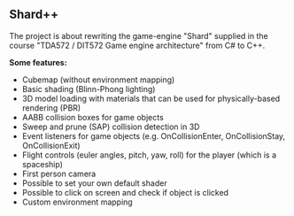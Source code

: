 ## Shard++
The project is about rewriting the game-engine "Shard" supplied in the course "TDA572 / DIT572 Game engine architecture" from C# to C++.

**Some features:**
- Cubemap (without environment mapping)
- Basic shading (Blinn-Phong lighting)
- 3D model loading with materials that can be used for physically-based rendering (PBR)
- AABB collision boxes for game objects
- Sweep and prune (SAP) collision detection in 3D
- Event listeners for game objects (e.g. OnCollisionEnter, OnCollisionStay, OnCollisionExit)
- Flight controls (euler angles, pitch, yaw, roll) for the player (which is a spaceship)
- First person camera
- Possible to set your own default shader
- Possible to click on screen and check if object is clicked
- Custom environment mapping

